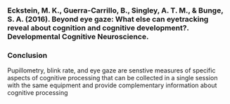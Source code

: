 ### Eckstein, M. K., Guerra-Carrillo, B., Singley, A. T. M., & Bunge, S. A. (2016). Beyond eye gaze: What else can eyetracking reveal about cognition and cognitive development?. Developmental Cognitive Neuroscience.
### Conclusion
Pupillometry, blink rate, and eye gaze are senstive measures of specific aspects of cognitive processing that can be collected in a single session with the same equipment and provide complementary information about cognitive processing